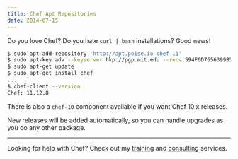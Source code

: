 ```yaml
---
title: Chef Apt Repositories
date: 2014-07-15
---
```


Do you love Chef? Do you hate `curl | bash` installations? Good news!

```bash
$ sudo apt-add-repository 'http://apt.poise.io chef-11'
$ sudo apt-key adv --keyserver hkp://pgp.mit.edu --recv 594F6D7656399B5C
$ sudo apt-get update
$ sudo apt-get install chef
...
$ chef-client --version
Chef: 11.12.8
```

There is also a `chef-10` component available if you want Chef 10.x releases.

New releases will be added automatically, so you can handle upgrades as you do
any other package.

----

Looking for help with Chef? Check out my [training](/training/) and
[consulting](/consulting/) services.
